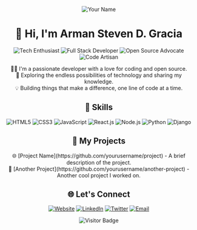 <!-- Header -->
<p align="center">
  <img src="your-profile-image-url-here" alt="Your Name">
</p>

<h1 align="center">👋 Hi, I'm Arman Steven D. Gracia </h1>

<!-- Badges -->
<p align="center">
  <img src="https://img.shields.io/badge/-Tech%20Enthusiast-blue" alt="Tech Enthusiast">
  <img src="https://img.shields.io/badge/-Full%20Stack%20Developer-yellow" alt="Full Stack Developer">
  <img src="https://img.shields.io/badge/-Open%20Source%20Advocate-green" alt="Open Source Advocate">
  <img src="https://img.shields.io/badge/-Code%20Artisan-orange" alt="Code Artisan">
</p>

<!-- About Me -->
<p align="center">
  👨‍💻 I'm a passionate developer with a love for coding and open source.
  <br>
  🚀 Exploring the endless possibilities of technology and sharing my knowledge.
  <br>
  💡 Building things that make a difference, one line of code at a time.
</p>

<!-- Skills -->
<h2 align="center">🚀 Skills</h2>

<p align="center">
  <img src="https://img.shields.io/badge/-HTML5-orange" alt="HTML5">
  <img src="https://img.shields.io/badge/-CSS3-blue" alt="CSS3">
  <img src="https://img.shields.io/badge/-JavaScript-yellow" alt="JavaScript">
  <img src="https://img.shields.io/badge/-React.js-blue" alt="React.js">
  <img src="https://img.shields.io/badge/-Node.js-green" alt="Node.js">
  <img src="https://img.shields.io/badge/-Python-blue" alt="Python">
  <img src="https://img.shields.io/badge/-Django-green" alt="Django">
</p>

<!-- My Projects -->
<h2 align="center">🚀 My Projects</h2>

<!-- Add your projects here with links and descriptions -->
<p align="center">
  🌐 [Project Name](https://github.com/yourusername/project) - A brief description of the project.
  <br>
  📁 [Another Project](https://github.com/yourusername/another-project) - Another cool project I worked on.
</p>

<!-- Let's Connect -->
<h2 align="center">🌐 Let's Connect</h2>

<p align="center">
  <a href="https://yourwebsite.com"><img src="https://img.shields.io/badge/-Website-blue" alt="Website"></a>
  <a href="https://linkedin.com/in/yourname"><img src="https://img.shields.io/badge/-LinkedIn-blue" alt="LinkedIn"></a>
  <a href="https://twitter.com/yourtwitter"><img src="https://img.shields.io/badge/-Twitter-blue" alt="Twitter"></a>
  <a href="mailto:youremail@gmail.com"><img src="https://img.shields.io/badge/-Email-red" alt="Email"></a>
</p>

<!-- Footer -->
<p align="center">
  <img src="https://visitor-badge.glitch.me/badge?page_id=yourusername" alt="Visitor Badge">
</p>
